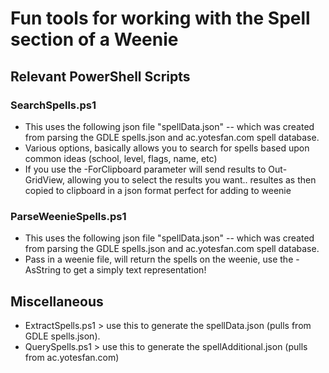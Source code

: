 # Fun tools for working with the Spell section of a Weenie

## Relevant PowerShell Scripts

### SearchSpells.ps1
- This uses the following json file "spellData.json" -- which was created from parsing the GDLE spells.json and ac.yotesfan.com spell database.
- Various options, basically allows you to search for spells based upon common ideas (school, level, flags, name, etc)
- If you use the -ForClipboard parameter will send results to Out-GridView, allowing you to select the results you want.. resultes as then copied to clipboard in a json format perfect for adding to weenie

### ParseWeenieSpells.ps1
- This uses the following json file "spellData.json" -- which was created from parsing the GDLE spells.json and ac.yotesfan.com spell database.
- Pass in a weenie file, will return the spells on the weenie, use the -AsString to get a simply text representation!

## Miscellaneous
- ExtractSpells.ps1 > use this to generate the spellData.json (pulls from GDLE spells.json).
- QuerySpells.ps1 > use this to generate the spellAdditional.json (pulls from ac.yotesfan.com)